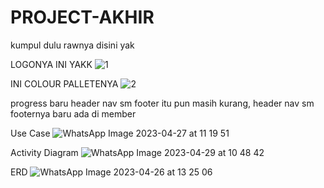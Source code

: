 # PROJECT-AKHIR
kumpul dulu rawnya disini yak

LOGONYA INI YAKK
![1](https://user-images.githubusercontent.com/120113394/235318324-679ff626-b526-4b57-aecb-02b1c984604e.png)

INI COLOUR PALLETENYA
![2](https://user-images.githubusercontent.com/120113394/235318371-257c7708-da23-4612-b4c4-090ce1c26e3c.png)

progress baru header nav sm footer itu pun masih kurang, header nav sm footernya baru ada di member

Use Case
![WhatsApp Image 2023-04-27 at 11 19 51](https://user-images.githubusercontent.com/120113394/236115993-ca802e28-efed-4124-b6ed-9d161c75d00a.jpg)

Activity Diagram
![WhatsApp Image 2023-04-29 at 10 48 42](https://user-images.githubusercontent.com/120113394/236116041-dd3344ee-5f8a-4c0f-8b37-76b3ee149017.jpg)

ERD
![WhatsApp Image 2023-04-26 at 13 25 06](https://user-images.githubusercontent.com/120113394/236116134-bab67687-2491-4d9a-b9de-eaa1c80a4116.jpg)

